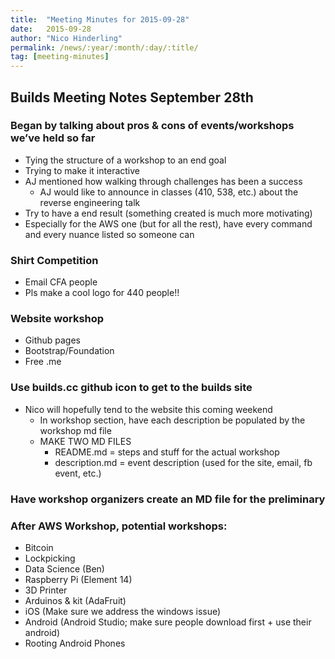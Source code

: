 ```yaml
---
title:  "Meeting Minutes for 2015-09-28"
date:   2015-09-28
author: "Nico Hinderling"
permalink: /news/:year/:month/:day/:title/
tag: [meeting-minutes]
---
```


## Builds Meeting Notes September 28th

### Began by talking about pros & cons of events/workshops we’ve held so far
- Tying the structure of a workshop to an end goal
- Trying to make it interactive
- AJ mentioned how walking through challenges has been a success
	- AJ would like to announce in classes (410, 538, etc.) about the reverse engineering talk
- Try to have a end result (something created is much more motivating)
- Especially for the AWS one (but for all the rest), have every command and every nuance listed so someone can 

<!-- more -->
 
### Shirt Competition
- Email CFA people	
- Pls make a cool logo for 440 people!!
 
### Website workshop
- Github pages
- Bootstrap/Foundation
- Free .me
 
### Use builds.cc github icon to get to the builds site
- Nico will hopefully tend to the website this coming weekend
	- In workshop section, have each description be populated by the workshop md file
	- MAKE TWO MD FILES
		- README.md = steps and stuff for the actual workshop
		- description.md = event description (used for the site, email, fb event, etc.)
 
### Have workshop organizers create an MD file for the preliminary
### After AWS Workshop, potential workshops:
- Bitcoin
- Lockpicking
- Data Science (Ben)
- Raspberry Pi (Element 14)
- 3D Printer
- Arduinos & kit (AdaFruit)
- iOS (Make sure we address the windows issue)
- Android (Android Studio; make sure people download first + use their android)
- Rooting Android Phones